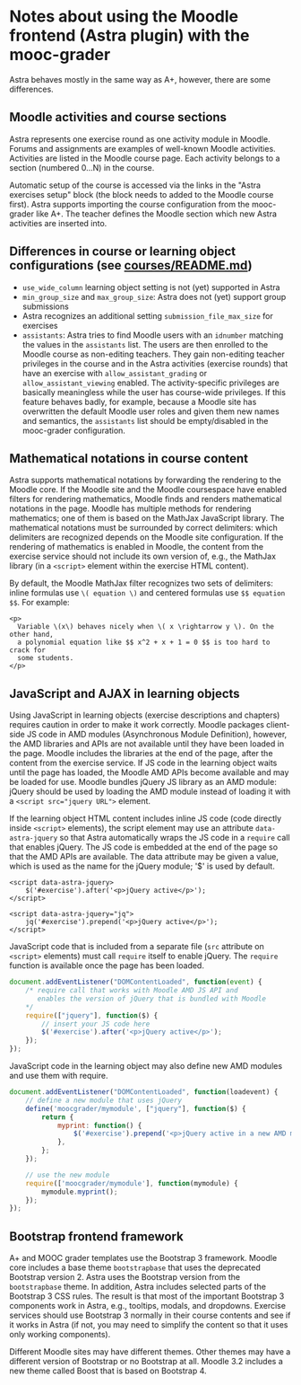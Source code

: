 # Notes about using the Moodle frontend (Astra plugin) with the mooc-grader

Astra behaves mostly in the same way as A+, however, there are some differences.

## Moodle activities and course sections

Astra represents one exercise round as one activity module in Moodle.
Forums and assignments are examples of well-known Moodle activities.
Activities are listed in the Moodle course page. Each activity belongs to
a section (numbered 0...N) in the course.

Automatic setup of the course is accessed via the links in the "Astra exercises setup"
block (the block needs to added to the Moodle course first).
Astra supports importing the course configuration from the mooc-grader like A+.
The teacher defines the Moodle section which new Astra activities are inserted into.

## Differences in course or learning object configurations (see [courses/README.md](../courses/README.md))

* `use_wide_column` learning object setting is not (yet) supported in Astra
* `min_group_size` and `max_group_size`: Astra does not (yet) support group submissions
* Astra recognizes an additional setting `submission_file_max_size` for exercises
* `assistants`: Astra tries to find Moodle users with an `idnumber` matching the
  values in the `assistants` list. The users are then enrolled to the Moodle course
  as non-editing teachers. They gain non-editing teacher privileges in the course
  and in the Astra activities (exercise rounds) that have an exercise with
  `allow_assistant_grading` or `allow_assistant_viewing` enabled. The activity-specific
  privileges are basically meaningless while the user has course-wide privileges.
  If this feature behaves badly, for example, because a Moodle site has overwritten
  the default Moodle user roles and given them new names and semantics,
  the `assistants` list should be empty/disabled in the mooc-grader configuration.

## Mathematical notations in course content

Astra supports mathematical notations by forwarding the rendering to the Moodle core.
If the Moodle site and the Moodle coursespace have enabled filters for rendering
mathematics, Moodle finds and renders mathematical notations in the page.
Moodle has multiple methods for rendering mathematics; one of them is based on
the MathJax JavaScript library. The mathematical notations must be surrounded
by correct delimiters: which delimiters are recognized depends on the Moodle
site configuration. If the rendering of mathematics is enabled in Moodle, the
content from the exercise service should not include its own version of, e.g.,
the MathJax library (in a `<script>` element within the exercise HTML content).

By default, the Moodle MathJax filter recognizes two sets of delimiters:
inline formulas use `\( equation \)` and centered formulas use `$$ equation $$`.
For example:
```
<p>
  Variable \(x\) behaves nicely when \( x \rightarrow y \). On the other hand,
  a polynomial equation like $$ x^2 + x + 1 = 0 $$ is too hard to crack for
  some students.
</p>
```

## JavaScript and AJAX in learning objects

Using JavaScript in learning objects (exercise descriptions and chapters) requires
caution in order to make it work correctly. Moodle packages client-side JS code in
AMD modules (Asynchronous Module Definition), however, the AMD libraries and
APIs are not available until they have been loaded in the page. Moodle includes
the libraries at the end of the page, after the content from the exercise service.
If JS code in the learning object waits until the page has loaded, the Moodle AMD
APIs become available and may be loaded for use. Moodle bundles jQuery JS library
as an AMD module: jQuery should be used by loading the AMD module instead of
loading it with a `<script src="jquery URL">` element.

If the learning object HTML content includes inline JS code (code directly inside
`<script>` elements), the script element may use an attribute `data-astra-jquery`
so that Astra automatically wraps the JS code in a `require` call that enables jQuery.
The JS code is embedded at the end of the page so that the AMD APIs are available.
The data attribute may be given a value, which is used as the name for the jQuery
module; '$' is used by default.

```
<script data-astra-jquery>
    $('#exercise').after('<p>jQuery active</p>');
</script>

<script data-astra-jquery="jq">
    jq('#exercise').prepend('<p>jQuery active</p>');
</script>
```

JavaScript code that is included from a separate file (`src` attribute on
`<script>` elements) must call `require` itself to enable jQuery. The `require`
function is available once the page has been loaded.

```javascript
document.addEventListener("DOMContentLoaded", function(event) {
    /* require call that works with Moodle AMD JS API and
       enables the version of jQuery that is bundled with Moodle
    */
    require(["jquery"], function($) {
        // insert your JS code here
        $('#exercise').after('<p>jQuery active</p>');
    });
});
```

JavaScript code in the learning object may also define new AMD modules and
use them with require.

```javascript
document.addEventListener("DOMContentLoaded", function(loadevent) {
    // define a new module that uses jQuery
    define('moocgrader/mymodule', ["jquery"], function($) {
        return {
            myprint: function() {
                $('#exercise').prepend('<p>jQuery active in a new AMD module function</p>');
            },
        };
    });

    // use the new module
    require(['moocgrader/mymodule'], function(mymodule) {
        mymodule.myprint();
    });
});
```


## Bootstrap frontend framework

A+ and MOOC grader templates use the Bootstrap 3 framework. Moodle core includes
a base theme `bootstrapbase` that uses the deprecated Bootstrap version 2.
Astra uses the Bootstrap version from the `bootstrapbase` theme. In addition,
Astra includes selected parts of the Bootstrap 3 CSS rules. The result is that
most of the important Bootstrap 3 components work in Astra, e.g., tooltips, modals,
and dropdowns. Exercise services should use Bootstrap 3 normally in their course
contents and see if it works in Astra (if not, you may need to simplify the content
so that it uses only working components).

Different Moodle sites may have different themes. Other themes may have a different
version of Bootstrap or no Bootstrap at all. Moodle 3.2 includes a new theme called
Boost that is based on Bootstrap 4.

